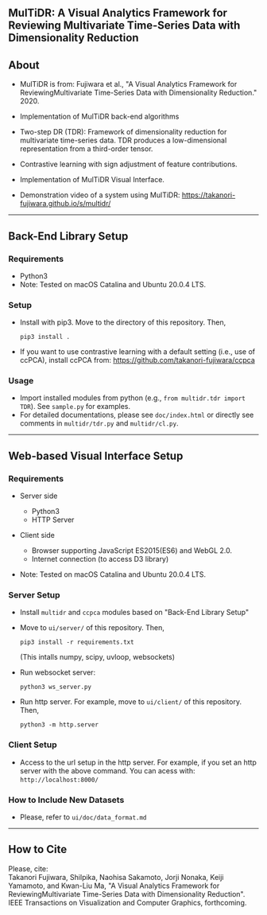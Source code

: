 ## MulTiDR: A Visual Analytics Framework for Reviewing Multivariate Time-Series Data with Dimensionality Reduction

About
-----
* MulTiDR is from: Fujiwara et al., "A Visual Analytics Framework for ReviewingMultivariate Time-Series Data with Dimensionality Reduction." 2020.  

* Implementation of MulTiDR back-end algorithms
 * Two-step DR (TDR): Framework of dimensionality reduction for multivariate time-series data. TDR produces a low-dimensional representation from a third-order tensor.
 * Contrastive learning with sign adjustment of feature contributions.

* Implementation of MulTiDR Visual Interface.

* Demonstration video of a system using MulTiDR: https://takanori-fujiwara.github.io/s/multidr/

******

Back-End Library Setup
-----

### Requirements
* Python3
* Note: Tested on macOS Catalina and Ubuntu 20.0.4 LTS.

### Setup
* Install with pip3. Move to the directory of this repository. Then,

    `pip3 install .`

* If you want to use contrastive learning with a default setting (i.e., use of ccPCA), install ccPCA from: https://github.com/takanori-fujiwara/ccpca

### Usage
* Import installed modules from python (e.g., `from multidr.tdr import TDR`). See `sample.py` for examples.
* For detailed documentations, please see `doc/index.html` or directly see comments in `multidr/tdr.py` and `multidr/cl.py`.

******

Web-based Visual Interface Setup
-----

### Requirements
* Server side
  * Python3
  * HTTP Server
* Client side
  * Browser supporting JavaScript ES2015(ES6) and WebGL 2.0.
  * Internet connection (to access D3 library)

* Note: Tested on macOS Catalina and Ubuntu 20.0.4 LTS.


### Server Setup

* Install `multidr` and `ccpca` modules based on "Back-End Library Setup"

* Move to `ui/server/` of this repository. Then,

    `pip3 install -r requirements.txt`

  (This intalls numpy, scipy, uvloop, websockets)

* Run websocket server:

    `python3 ws_server.py`

* Run http server. For example, move to `ui/client/` of this repository. Then,

    `python3 -m http.server`

### Client Setup

* Access to the url setup in the http server. For example, if you set an http server with the above command. You can acess with: `http://localhost:8000/`

### How to Include New Datasets

* Please, refer to `ui/doc/data_format.md`

******

## How to Cite
Please, cite:    
Takanori Fujiwara, Shilpika, Naohisa Sakamoto, Jorji Nonaka, Keiji Yamamoto, and Kwan-Liu Ma, "A Visual Analytics Framework for ReviewingMultivariate Time-Series Data with Dimensionality Reduction". IEEE Transactions on Visualization and Computer Graphics, forthcoming.
